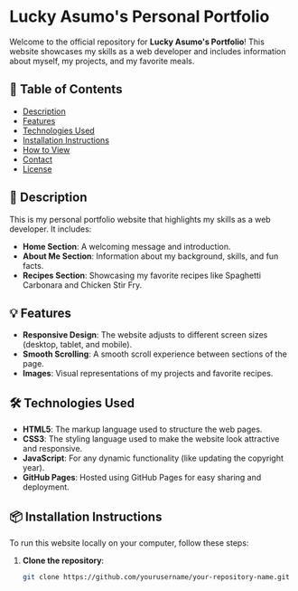 # Lucky Asumo's Personal Portfolio

Welcome to the official repository for **Lucky Asumo's Portfolio**! This website showcases my skills as a web developer and includes information about myself, my projects, and my favorite meals.

## 📁 Table of Contents
- [Description](#description)
- [Features](#features)
- [Technologies Used](#technologies-used)
- [Installation Instructions](#installation-instructions)
- [How to View](#how-to-view)
- [Contact](#contact)
- [License](#license)

## 📜 Description
This is my personal portfolio website that highlights my skills as a web developer. It includes:
- **Home Section**: A welcoming message and introduction.
- **About Me Section**: Information about my background, skills, and fun facts.
- **Recipes Section**: Showcasing my favorite recipes like Spaghetti Carbonara and Chicken Stir Fry.

## 💡 Features
- **Responsive Design**: The website adjusts to different screen sizes (desktop, tablet, and mobile).
- **Smooth Scrolling**: A smooth scroll experience between sections of the page.
- **Images**: Visual representations of my projects and favorite recipes.

## 🛠️ Technologies Used
- **HTML5**: The markup language used to structure the web pages.
- **CSS3**: The styling language used to make the website look attractive and responsive.
- **JavaScript**: For any dynamic functionality (like updating the copyright year).
- **GitHub Pages**: Hosted using GitHub Pages for easy sharing and deployment.

## 📦 Installation Instructions

To run this website locally on your computer, follow these steps:

1. **Clone the repository**:
   ```bash
   git clone https://github.com/yourusername/your-repository-name.git

